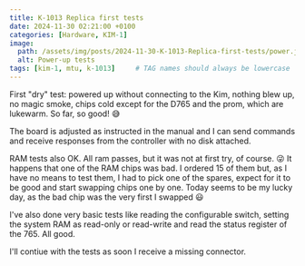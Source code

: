 ```yaml
---
title: K-1013 Replica first tests
date: 2024-11-30 02:21:00 +0100
categories: [Hardware, KIM-1]
image:
  path: /assets/img/posts/2024-11-30-K-1013-Replica-first-tests/power.jpg
  alt: Power-up tests
tags: [kim-1, mtu, k-1013]     # TAG names should always be lowercase
---
```

First "dry" test: powered up without connecting to the Kim, nothing blew up, no magic smoke, chips cold except for the D765 and the prom, which are lukewarm. So far, so good! :sweat_smile:

The board is adjusted as instructed in the manual and I can send commands and receive responses from the controller with no disk attached.

RAM tests also OK. All ram passes, but it was not at first try, of course. :stuck_out_tongue_winking_eye: It happens that one of the RAM chips was bad. I ordered 15 of them but, as I have no means to test them, I had to pick one of the spares, expect for it to be good and start swapping chips one by one. Today seems to be my lucky day, as the bad chip was the very first I swapped :smiley:

I've also done very basic tests like reading the configurable switch, setting the system RAM as read-only or read-write and read the status register of the 765. All good.

I'll contiue with the tests as soon I receive a missing connector.
